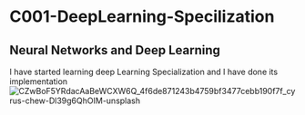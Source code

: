 # C001-DeepLearning-Specilization
## Neural Networks and Deep Learning
I have started learning deep Learning Specialization and I have done its implementation
![CZwBoF5YRdacAaBeWCXW6Q_4f6de871243b4759bf3477cebb190f7f_cyrus-chew-Dl39g6QhOIM-unsplash](https://user-images.githubusercontent.com/106056503/181044377-0cbf9e0b-ca7a-403d-b326-5062bce406ae.jpg)

